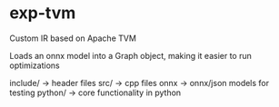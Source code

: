 # exp-tvm

Custom IR based on Apache TVM

Loads an onnx model into a Graph object, making it easier to run optimizations

include/ -> header files
src/ -> cpp files
onnx -> onnx/json models for testing
python/ -> core functionality in python